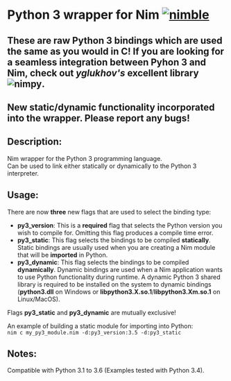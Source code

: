 # Python 3 wrapper for Nim [![nimble](https://raw.githubusercontent.com/yglukhov/nimble-tag/master/nimble.png)](https://github.com/yglukhov/nimble-tag)

## These are raw Python 3 bindings which are used the same as you would in C! If you are looking for a seamless integration between Pyhon 3 and Nim, check out *yglukhov's* excellent library ![*nimpy*](https://github.com/yglukhov/nimpy).

## New static/dynamic functionality incorporated into the wrapper. Please report any bugs!

## Description:
Nim wrapper for the Python 3 programming language.<br>
Can be used to link either statically or dynamically to the Python 3 interpreter.

## Usage:
There are now **three** new flags that are used to select the binding type:
- **py3_version**: This is a **required** flag that selects the Python version you wish to compile for. Omitting this flag produces a compile time error.
- **py3_static**: This flag selects the bindings to be compiled **statically**. Static bindings are usually used when you are creating a Nim module that will be **imported** in Python.
- **py3_dynamic**: This flag selects the bindings to be compiled **dynamically**. Dynamic bindings are used when a Nim application wants to use Python functionality during runtime. A dynamic Python 3 shared library is required to be installed on the system to dynamic bindings (**python3.dll** on Windows or **libpython3.X.so.1**/**libpython3.Xm.so.1** on Linux/MacOS).

Flags **py3_static** and **py3_dynamic** are mutually exclusive!

An example of building a static module for importing into Python:<br>    ```nim c my_py3_module.nim -d:py3_version:3.5 -d:py3_static```

## Notes:
Compatible with Python 3.1 to 3.6 (Examples tested with Python 3.4).
